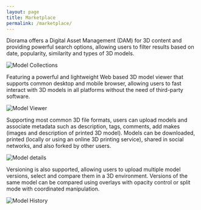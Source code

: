 ```yaml
---
layout: page
title: Marketplace
permalink: /marketplace/
---
```


Diorama offers a Digital Asset Management (DAM) for 3D content and providing powerful search options, 
allowing users to filter results based on date, popularity, similarity and types of 3D models.

![][collections]

Featuring a powerful and lightweight Web based 3D model viewer that supports common desktop and mobile browser, allowing
users to fast interact with 3D models in all platforms without the need of third-party software.

![][model-viewer]

Supporting most common 3D file formats, users can upload models and associate metadata such as description, tags,
comments, add makes (images and description of printed 3D model). 
Models can be downloaded, printed (locally or using an online 3D printing service), shared in social networks, and also
forked by other users. 

![][model-details]

Versioning is also supported, allowing users to upload multiple model versions, 
select and compare them in a 3D environment. Versions of the same model can be compared using overlays with opacity 
control or split mode with coordinated manipulation.

![][model-history]

[collections]: {{site.baseurl}}/images/marketplace/collections.png "Model Collections"
[model-viewer]: {{site.baseurl}}/images/marketplace/model-viewer.png "Model Viewer"
[model-details]: {{site.baseurl}}/images/marketplace/model-details.png "Model details"
[model-history]: {{site.baseurl}}/images/marketplace/model-history.png "Model History"
[nuxeo]: {{site.baseurl}}/images/marketplace/nuxeo.png "Nuxeo ECM"